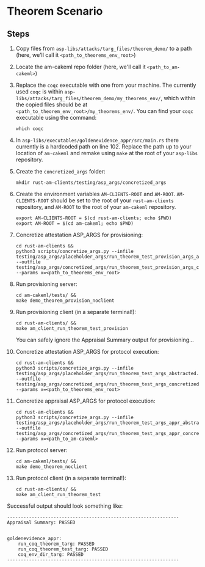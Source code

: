 # Theorem Scenario

## Steps

1) Copy files from `asp-libs/attacks/targ_files/theorem_demo/` to a path (here, we'll call it `<path_to_theorems_env_root>`)
1) Locate the am-cakeml repo folder (here, we'll call it `<path_to_am-cakeml>`)
1) Replace the `coqc` executable with one from your machine. 
   The currently used `coqc` is within `asp-libs/attacks/targ_files/theorem_demo/my_theorems_env/`,
   which within the copied files should be at `<path_to_theorem_env_root>/my_theorems_env/`.
   You can find your `coqc` executable using the command:
   ```
   which coqc
   ```

1) In `asp-libs/executables/goldenevidence_appr/src/main.rs` there currently is a hardcoded path on line 102.
   Replace the path up to your location of `am-cakeml` and remake using `make` at the root of your `asp-libs` repository.
   <!-- This is needed before running the protocol server-client. I don't know what other steps this is needed before yet. -->

1) Create the `concretized_args` folder:
   ```
   mkdir rust-am-clients/testing/asp_args/concretized_args
   ```
   <!-- This is needed before running concretize_args.py at the latest. -->
   
1) Create the environment variables `AM-CLIENTS-ROOT` and `AM-ROOT`. `AM-CLIENTS-ROOT` should be set to the root of your `rust-am-clients` repository, and `AM-ROOT` to the root of your `am-cakeml` repository.
   ```
   export AM-CLIENTS-ROOT = $(cd rust-am-clients; echo $PWD)
   export AM-ROOT = $(cd am-cakeml; echo $PWD)
   ```
   <!-- This is needed before running provisioning at the latest. -->
 
1) Concretize attestation ASP_ARGS for provisioning: 
    ```
    cd rust-am-clients &&
    python3 scripts/concretize_args.py --infile testing/asp_args/placeholder_args/run_theorem_test_provision_args_abstracted.json --outfile testing/asp_args/concretized_args/run_theorem_test_provision_args_concretized.json --params x=<path_to_theorems_env_root>
    ```
1) Run provisioning server:
    ```
    cd am-cakeml/tests/ &&
    make demo_theorem_provision_noclient
    ```
    
1) Run provisioning client (in a separate terminal!):
    ```
    cd rust-am-clients/ &&
    make am_client_run_theorem_test_provision
    ```
    You can safely ignore the Appraisal Summary output for provisioning...
1) Concretize attestation ASP_ARGS for protocol execution:
    ```
    cd rust-am-clients &&
    python3 scripts/concretize_args.py --infile testing/asp_args/placeholder_args/run_theorem_test_args_abstracted.json --outfile testing/asp_args/concretized_args/run_theorem_test_args_concretized.json --params x=<path_to_theorems_env_root>
    ```
1) Concretize appraisal ASP_ARGS for protocol execution:
    ```
    cd rust-am-clients &&
    python3 scripts/concretize_args.py --infile testing/asp_args/placeholder_args/run_theorem_test_args_appr_abstracted.json --outfile testing/asp_args/concretized_args/run_theorem_test_args_appr_concretized.json --params x=<path_to_am-cakeml>
    ```
1) Run protocol server:
    ```
    cd am-cakeml/tests/ &&
    make demo_theorem_noclient
    ```
    
1) Run protocol client (in a separate terminal!):
    ```
    cd rust-am-clients/ &&
    make am_client_run_theorem_test
    ```

Successful output should look something like:

```
---------------------------------------------------------------
Appraisal Summary: PASSED


goldenevidence_appr:
	run_coq_theorem_targ: PASSED
	run_coq_theorem_test_targ: PASSED
	coq_env_dir_targ: PASSED
---------------------------------------------------------------
```
